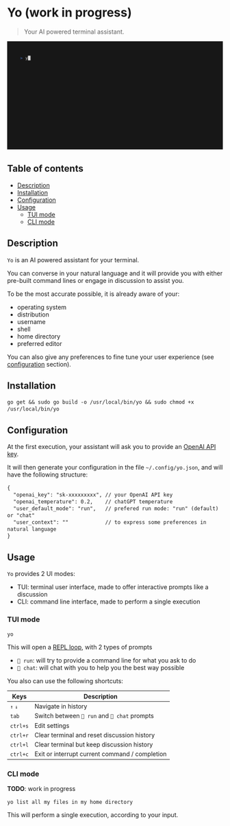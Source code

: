 # Yo (work in progress)

> Your AI powered terminal assistant.

![Demo](doc/demo.gif)

## Table of contents

<!-- TOC -->
* [Description](#description)
* [Installation](#installation)
* [Configuration](#configuration)
* [Usage](#usage)
  * [TUI mode](#tui-mode)
  * [CLI mode](#cli-mode)
<!-- TOC -->

## Description

`Yo` is an AI powered assistant for your terminal.

You can converse in your natural language and it will provide you with either pre-built command lines or engage in discussion to assist you.

To be the most accurate possible, it is already aware of your:
- operating system
- distribution
- username
- shell
- home directory
- preferred editor

You can also give any preferences to fine tune your user experience (see [configuration](#configuration) section).

## Installation

```shell
go get && sudo go build -o /usr/local/bin/yo && sudo chmod +x /usr/local/bin/yo
```

## Configuration

At the first execution, your assistant will ask you to provide an [OpenAI API key](https://platform.openai.com/account/api-keys).

It will then generate your configuration in the file `~/.config/yo.json`, and will have the following structure:

```JS
{
  "openai_key": "sk-xxxxxxxxx", // your OpenAI API key
  "openai_temperature": 0.2,    // chatGPT temperature
  "user_default_mode": "run",   // prefered run mode: "run" (default) or "chat"
  "user_context": ""            // to express some preferences in natural language
}
```

## Usage

`Yo` provides 2 UI modes:
- TUI: terminal user interface, made to offer interactive prompts like a discussion
- CLI: command line interface, made to perform a single execution

### TUI mode

```shell
yo
```

This will open a [REPL loop](https://en.wikipedia.org/wiki/Read%E2%80%93eval%E2%80%93print_loop), with 2 types of prompts

- `🚀 run`: will try to provide a command line for what you ask to do
- `💬 chat`: will chat with you to help you the best way possible

You also can use the following shortcuts:

| Keys     | Description                                    |
|----------|------------------------------------------------|
| `↑` `↓`  | Navigate in history                            |
| `tab`    | Switch between `🚀 run` and `💬 chat` prompts  |
| `ctrl+s` | Edit settings                                  |
| `ctrl+r` | Clear terminal and reset discussion history    |
| `ctrl+l` | Clear terminal but keep discussion history     |
| `ctrl+c` | Exit or interrupt current command / completion |


### CLI mode

**TODO**: work in progress

```shell
yo list all my files in my home directory
```

This will perform a single execution, according to your input.

